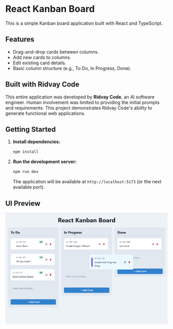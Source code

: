 # React Kanban Board

This is a simple Kanban board application built with React and TypeScript.

## Features

*   Drag-and-drop cards between columns.
*   Add new cards to columns.
*   Edit existing card details.
*   Basic column structure (e.g., To Do, In Progress, Done).

## Built with Ridvay Code

This entire application was developed by **Ridvay Code**, an AI software engineer. Human involvement was limited to providing the initial prompts and requirements. This project demonstrates Ridvay Code's ability to generate functional web applications.

## Getting Started

1.  **Install dependencies:**
    ```bash
    npm install
    ```
2.  **Run the development server:**
    ```bash
    npm run dev
    ```
    The application will be available at `http://localhost:5173` (or the next available port).

## UI Preview

![Kanban UI Preview](./public/kanban-ui-preview.png)